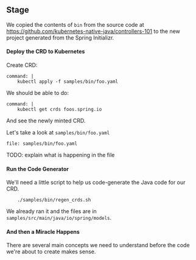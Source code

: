 ## Stage

We copied the contents of `bin` from the source code at https://github.com/kubernetes-native-java/controllers-101 to the new project generated from the Spring Initializr.


#### Deploy the CRD to Kubernetes

Create CRD:

```terminal:execute
command: |
    kubectl apply -f samples/bin/foo.yaml
```

We should be able to do:

```terminal:execute
command: |
    kubectl get crds foos.spring.io
```
And see the newly minted CRD.

Let's take a look at `samples/bin/foo.yaml`

```editor:open-file
file: samples/bin/foo.yaml
```

TODO: explain what is happening in the file

#### Run the Code Generator

We'll need a little script to help us code-generate the Java code for our CRD.

```shell
    ./samples/bin/regen_crds.sh
```

We already ran it and the files are in `samples/src/main/java/io/spring/models`.

#### And then a Miracle Happens 

There are several main concepts we need to understand before the code we're about to create makes sense.
